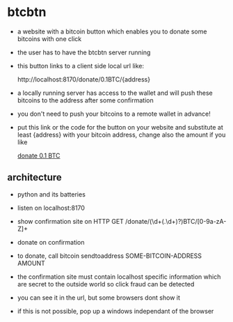 # btcbtn

* a website with a bitcoin button which enables you to donate some bitcoins
  with one click
* the user has to have the btcbtn server running
* this button links to a client side local url like:

    http://localhost:8170/donate/0.1BTC/{address}

* a locally running server has access to the wallet and will push these bitcoins
  to the address after some confirmation
* you don't need to push your bitcoins to a remote wallet in advance!
* put this link or the code for the button on your website and substitute
  at least {address} with your bitcoin address, change also the amount if you
  like

    <a href="http://localhost:8170/donate/0.1BTC/{address}">
      donate 0.1 BTC
    </a>

## architecture

* python and its batteries

* listen on localhost:8170
* show confirmation site on HTTP GET /donate/(\d+(.\d+)?)BTC/[0-9a-zA-Z]+
* donate on confirmation
* to donate, call bitcoin sendtoaddress SOME-BITCOIN-ADDRESS AMOUNT

* the confirmation site must contain localhost specific information which are
  secret to the outside world so click fraud can be detected
* you can see it in the url, but some browsers dont show it
* if this is not possible, pop up a windows independant of the browser


